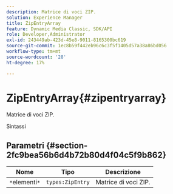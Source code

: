 ```yaml
---
description: Matrice di voci ZIP.
solution: Experience Manager
title: ZipEntryArray
feature: Dynamic Media Classic, SDK/API
role: Developer,Administrator
exl-id: 243449ab-423d-45e8-9011-8165300bc619
source-git-commit: 1ec8b59f442eb96c6c3f5f1405d57a38a86bd056
workflow-type: tm+mt
source-wordcount: '28'
ht-degree: 17%

---
```


# ZipEntryArray{#zipentryarray}

Matrice di voci ZIP.

Sintassi

## Parametri {#section-2fc9bea56b6d4b72b80d4f04c5f9b862}

| Nome | Tipo | Descrizione |
|---|---|---|
| `*`elementi`*` | `types:ZipEntry` | Matrice di voci ZIP. |
